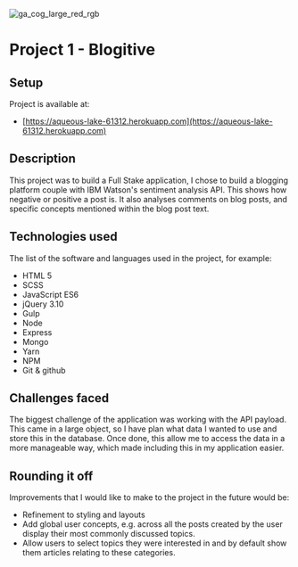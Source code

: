 ![ga_cog_large_red_rgb](https://cloud.githubusercontent.com/assets/40461/8183776/469f976e-1432-11e5-8199-6ac91363302b.png)
 
# Project 1 - Blogitive
 
## Setup
 
Project is available at:
 
- [https://aqueous-lake-61312.herokuapp.com](https://aqueous-lake-61312.herokuapp.com)
 
## Description
 
This project was to build a Full Stake application, I chose to build a blogging platform couple with IBM Watson's sentiment analysis API. This shows how negative or positive a post is. It also analyses comments on blog posts, and specific concepts mentioned within the blog post text. 

## Technologies used
 
The list of the software and languages used in the project, for example:
 
- HTML 5
- SCSS
- JavaScript ES6
- jQuery 3.10
- Gulp
- Node
- Express
- Mongo
- Yarn
- NPM
- Git & github
 
## Challenges faced
 
The biggest challenge of the application was working with the API payload. This came in a large object, so I have plan what data I wanted to use and store this in the database. Once done, this allow me to access the data in a more manageable way, which made including this in my application easier. 
 
## Rounding it off
 
Improvements that I would like to make to the project in the future would be:
 
- Refinement to styling and layouts
- Add global user concepts, e.g. across all the posts created by the user display their most commonly discussed topics.
- Allow users to select topics they were interested in and by default show them articles relating to these categories. 
